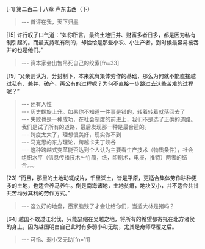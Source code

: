 
[-1] 第二百二十八章 声东击西（下）
>--- 首评在我，天下归墨<br>

[15] 许行叹了口气道：“如你所言，最终土地归并、财富多者日多，都是因为私有制引起的。而最支持私有制的，却恰恰是那些小农、小生产者。到时候最容易被吞并的也是他们。”
>--- 资本家会出售吊死自己的绞索[fn=33]<br>

[19] “父亲则认为，分封制下，本来就有集体劳作的基础，那么为何就不能直接越过私有、兼并、破产、再公有的过程呢？为何不直接一步跳过去这些苦难的过程呢？”
>--- 还有人性<br>
>--- 历史螺旋上升。如果你不知道一件事是错的，转着转着就落回去了<br>
>--- 失败也是一种成功，在社会制度的前进上，我们不是选了正确的道路。我们是试了所有的道路，最后发现那一种是最合适的。<br>
>--- 跨度太大了，理想很美好，现实做不到<br>
>--- 马克思的东方理论，跨越卡夫丁峡谷<br>
>--- 这种跨越式变革能否达到个人认为主要看生产技术（物质条件），社会组织水平（信息传播技术～竹简，纸，印刷术，电报，推特）两者的结合。。。<br>

[23] “而且，那里的土地动辄成片，千里沃土，皆是平原，更适合集体劳作耕种更多的土地，也适合养马养牛。倒是南海诸地，土地贫瘠，地块又小，并不适合共甘共苦均分其利的劳作方式。”
>--- 这么好的地盘，墨家脑残了才会让给你们，当适大林是猪吗？<br>

[64] 越国不敢过江北伐，只能瑟缩在吴越之地，将所有的希望都寄托在北方诸侯的身上，因为越国明白自己此时有多弱小和无助，尤其是舟师尽覆之后。
>--- 可怜、弱小又无助[fn=11]<br>
